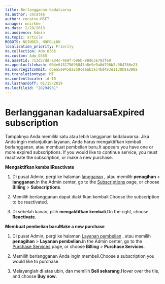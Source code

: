 ```yaml
---
title: Berlangganan kadaluarsa
ms.author: cmcatee
author: cmcatee-MSFT
manager: mnirkhe
ms.date: 2/28/2018
ms.audience: Admin
ms.topic: article
ROBOTS: NOINDEX, NOFOLLOW
localization_priority: Priority
ms.collection: Adm_O365
ms.custom: Adm_O365
ms.assetid: 713d37dd-a34c-469f-b96b-99d63e793fe9
ms.openlocfilehash: 604e645175696043a8e9e9a0d796b2c904786e23
ms.sourcegitcommit: d6ea5e9458a2b8ceaab3ac4bd483e1130b9a398a
ms.translationtype: MT
ms.contentlocale: id-ID
ms.lasthandoff: 01/15/2019
ms.locfileid: "28294931"
---
```

# <a name="expired-subscription"></a><span data-ttu-id="232c7-102">Berlangganan kadaluarsa</span><span class="sxs-lookup"><span data-stu-id="232c7-102">Expired subscription</span></span>

<span data-ttu-id="232c7-p101">Tampaknya Anda memiliki satu atau lebih langganan kedaluwarsa. Jika Anda ingin melanjutkan layanan, Anda harus mengaktifkan kembali berlangganan, atau membuat pembelian baru.</span><span class="sxs-lookup"><span data-stu-id="232c7-p101">It appears you have one or more expired subscriptions. If you would like to continue service, you must reactivate the subscription, or make a new purchase.</span></span>
  
 <span data-ttu-id="232c7-105">**Mengaktifkan kembali**</span><span class="sxs-lookup"><span data-stu-id="232c7-105">**Reactivate**</span></span>
  
1. <span data-ttu-id="232c7-106">Di pusat Admin, pergi ke halaman [langganan](https://go.microsoft.com/fwlink/p/?linkid=842054) , atau memilih **penagihan** \> **langganan**.</span><span class="sxs-lookup"><span data-stu-id="232c7-106">In the Admin center, go to the [Subscriptions](https://go.microsoft.com/fwlink/p/?linkid=842054) page, or choose **Billing** \> **Subscriptions**.</span></span>
    
2. <span data-ttu-id="232c7-107">Memilih berlangganan dapat diaktifkan kembali.</span><span class="sxs-lookup"><span data-stu-id="232c7-107">Choose the subscription to be reactivated.</span></span>
    
3. <span data-ttu-id="232c7-108">Di sebelah kanan, pilih **mengaktifkan kembali**.</span><span class="sxs-lookup"><span data-stu-id="232c7-108">On the right, choose **Reactivate**.</span></span>
    
 <span data-ttu-id="232c7-109">**Membuat pembelian baru**</span><span class="sxs-lookup"><span data-stu-id="232c7-109">**Make a new purchase**</span></span>
  
1. <span data-ttu-id="232c7-110">Di pusat Admin, pergi ke halaman [Layanan pembelian](https://go.microsoft.com/fwlink/p/?linkid=868433) , atau memilih **penagihan** \> **Layanan pembelian**.</span><span class="sxs-lookup"><span data-stu-id="232c7-110">In the Admin center, go to the [Purchase Services](https://go.microsoft.com/fwlink/p/?linkid=868433) page, or choose **Billing** \> **Purchase Services**.</span></span>
    
2. <span data-ttu-id="232c7-111">Memilih berlangganan Anda ingin membeli.</span><span class="sxs-lookup"><span data-stu-id="232c7-111">Choose a subscription you would like to purchase.</span></span>
    
3. <span data-ttu-id="232c7-112">Melayanglah di atas ubin, dan memilih **Beli sekarang**.</span><span class="sxs-lookup"><span data-stu-id="232c7-112">Hover over the tile, and choose **Buy now**.</span></span>
    

